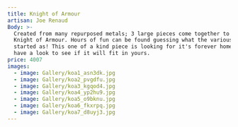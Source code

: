 ```yaml
---
title: Knight of Armour
artisan: Joe Renaud
Body: >-
  Created from many repurposed metals; 3 large pieces come together to make this
  Knight of Armour. Hours of fun can be found guessing what the various items
  started as! This one of a kind piece is looking for it's forever home, come
  have a look to see if it will fit in yours.
price: 4007
images:
  - image: Gallery/koa1_asn3dk.jpg
  - image: Gallery/koa2_pvgdfu.jpg
  - image: Gallery/koa3_kgqod4.jpg
  - image: Gallery/koa4_yp2hu9.jpg
  - image: Gallery/koa5_o9bknu.jpg
  - image: Gallery/koa6_fkxrpq.jpg
  - image: Gallery/koa7_d8uyj3.jpg
---
```


